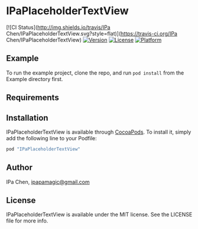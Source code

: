 # IPaPlaceholderTextView

[![CI Status](http://img.shields.io/travis/IPa Chen/IPaPlaceholderTextView.svg?style=flat)](https://travis-ci.org/IPa Chen/IPaPlaceholderTextView)
[![Version](https://img.shields.io/cocoapods/v/IPaPlaceholderTextView.svg?style=flat)](http://cocoapods.org/pods/IPaPlaceholderTextView)
[![License](https://img.shields.io/cocoapods/l/IPaPlaceholderTextView.svg?style=flat)](http://cocoapods.org/pods/IPaPlaceholderTextView)
[![Platform](https://img.shields.io/cocoapods/p/IPaPlaceholderTextView.svg?style=flat)](http://cocoapods.org/pods/IPaPlaceholderTextView)

## Example

To run the example project, clone the repo, and run `pod install` from the Example directory first.

## Requirements

## Installation

IPaPlaceholderTextView is available through [CocoaPods](http://cocoapods.org). To install
it, simply add the following line to your Podfile:

```ruby
pod "IPaPlaceholderTextView"
```

## Author

IPa Chen, ipapamagic@gmail.com

## License

IPaPlaceholderTextView is available under the MIT license. See the LICENSE file for more info.
